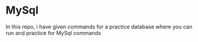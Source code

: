 # MySql
In this repo, i have given commands for a practice database where you can run and practice for MySql commands
